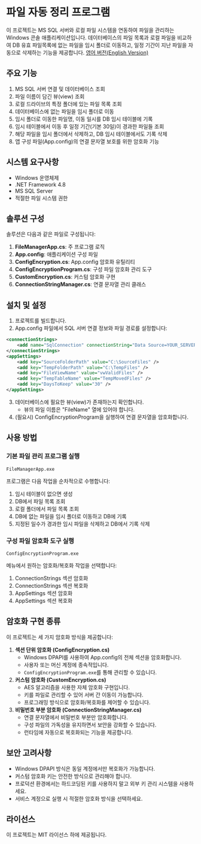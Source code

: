 # 파일 자동 정리 프로그램

이 프로젝트는 MS SQL 서버와 로컬 파일 시스템을 연동하여 파일을 관리하는 Windows 콘솔 애플리케이션입니다. 데이터베이스의 파일 목록과 로컬 파일을 비교하여 DB 유효 파일목록에 없는 파일을 임시 폴더로 이동하고, 일정 기간이 지난 파일을 자동으로 삭제하는 기능을 제공합니다.
[영어 버전(English Version)](README.en.md)
## 주요 기능

1. MS SQL 서버 연결 및 데이터베이스 조회
2. 파일 이름이 담긴 뷰(view) 조회
3. 로컬 드라이브의 특정 폴더에 있는 파일 목록 조회
4. 데이터베이스에 없는 파일을 임시 폴더로 이동
5. 임시 폴더로 이동한 파일명, 이동 일시를 DB 임시 테이블에 기록
6. 임시 테이블에서 이동 후 일정 기간(기본 30일)이 경과한 파일들 조회
7. 해당 파일을 임시 폴더에서 삭제하고, DB 임시 테이블에서도 기록 삭제
8. 앱 구성 파일(App.config)의 연결 문자열 보호를 위한 암호화 기능

## 시스템 요구사항

- Windows 운영체제
- .NET Framework 4.8
- MS SQL Server
- 적절한 파일 시스템 권한

## 솔루션 구성

솔루션은 다음과 같은 파일로 구성됩니다:

1. **FileManagerApp.cs**: 주 프로그램 로직
2. **App.config**: 애플리케이션 구성 파일
3. **ConfigEncryption.cs**: App.config 암호화 유틸리티
4. **ConfigEncryptionProgram.cs**: 구성 파일 암호화 관리 도구
5. **CustomEncryption.cs**: 커스텀 암호화 구현
6. **ConnectionStringManager.cs**: 연결 문자열 관리 클래스

## 설치 및 설정

1. 프로젝트를 빌드합니다.
2. App.config 파일에서 SQL 서버 연결 정보와 파일 경로를 설정합니다:

```xml
<connectionStrings>
    <add name="SqlConnection" connectionString="Data Source=YOUR_SERVER;Initial Catalog=YOUR_DATABASE;Integrated Security=True;" providerName="System.Data.SqlClient" />
</connectionStrings>
<appSettings>
    <add key="SourceFolderPath" value="C:\SourceFiles" />
    <add key="TempFolderPath" value="C:\TempFiles" />
    <add key="FileViewName" value="vwValidFiles" />
    <add key="TempTableName" value="TempMovedFiles" />
    <add key="DaysToKeep" value="30" />
</appSettings>
```

3. 데이터베이스에 필요한 뷰(view)가 존재하는지 확인합니다.
    - 뷰의 파일 이름은 "FileName" 열에 있어야 합니다.
4. (필요시) ConfigEncryptionProgram을 실행하여 연결 문자열을 암호화합니다.

## 사용 방법

### 기본 파일 관리 프로그램 실행

```
FileManagerApp.exe
```

프로그램은 다음 작업을 순차적으로 수행합니다:
1. 임시 테이블이 없으면 생성
2. DB에서 파일 목록 조회
3. 로컬 폴더에서 파일 목록 조회
4. DB에 없는 파일을 임시 폴더로 이동하고 DB에 기록
5. 지정된 일수가 경과한 임시 파일을 삭제하고 DB에서 기록 삭제

### 구성 파일 암호화 도구 실행

```
ConfigEncryptionProgram.exe
```

메뉴에서 원하는 암호화/복호화 작업을 선택합니다:
1. ConnectionStrings 섹션 암호화
2. ConnectionStrings 섹션 복호화
3. AppSettings 섹션 암호화
4. AppSettings 섹션 복호화

## 암호화 구현 종류

이 프로젝트는 세 가지 암호화 방식을 제공합니다:

1. **섹션 단위 암호화 (ConfigEncryption.cs)**
   - Windows DPAPI를 사용하여 App.config의 전체 섹션을 암호화합니다.
   - 사용자 또는 머신 계정에 종속적입니다.
   - `ConfigEncryptionProgram.exe`를 통해 관리할 수 있습니다.
2. **커스텀 암호화 (CustomEncryption.cs)**
   - AES 알고리즘을 사용한 자체 암호화 구현입니다.
   - 키를 파일로 관리할 수 있어 서버 간 이동이 가능합니다.
   - 프로그래밍 방식으로 암호화/복호화를 제어할 수 있습니다.
3. **비밀번호 부분 암호화 (ConnectionStringManager.cs)**
   - 연결 문자열에서 비밀번호 부분만 암호화합니다.
   - 구성 파일의 가독성을 유지하면서 보안을 강화할 수 있습니다.
   - 런타임에 자동으로 복호화되는 기능을 제공합니다.

## 보안 고려사항

- Windows DPAPI 방식은 동일 계정에서만 복호화가 가능합니다.
- 커스텀 암호화 키는 안전한 방식으로 관리해야 합니다.
- 프로덕션 환경에서는 하드코딩된 키를 사용하지 말고 외부 키 관리 시스템을 사용하세요.
- 서비스 계정으로 실행 시 적절한 암호화 방식을 선택하세요.

## 라이선스

이 프로젝트는 MIT 라이선스 하에 제공됩니다.